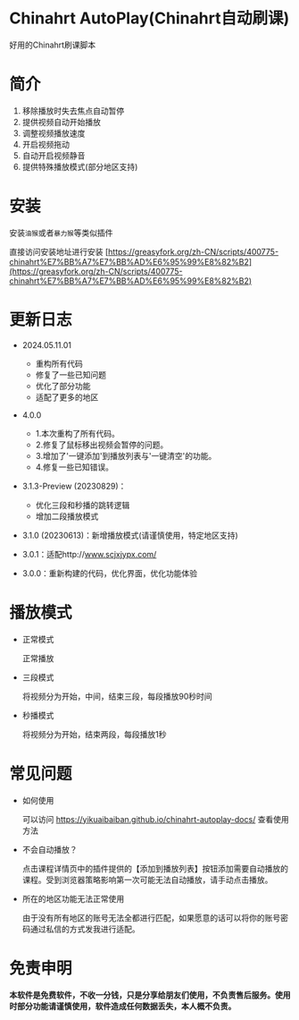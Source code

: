 # Chinahrt AutoPlay(Chinahrt自动刷课)
好用的Chinahrt刷课脚本

# 简介

1. 移除播放时失去焦点自动暂停
2. 提供视频自动开始播放
3. 调整视频播放速度
4. 开启视频拖动
5. 自动开启视频静音
6. 提供特殊播放模式(部分地区支持)

# 安装

安装`油猴`或者`暴力猴`等类似插件

直接访问安装地址进行安装 [https://greasyfork.org/zh-CN/scripts/400775-chinahrt%E7%BB%A7%E7%BB%AD%E6%95%99%E8%82%B2](https://greasyfork.org/zh-CN/scripts/400775-chinahrt%E7%BB%A7%E7%BB%AD%E6%95%99%E8%82%B2)

# 更新日志
- 2024.05.11.01
  - 重构所有代码
  - 修复了一些已知问题
  - 优化了部分功能
  - 适配了更多的地区
  
- 4.0.0
  - 1.本次重构了所有代码。
  - 2.修复了鼠标移出视频会暂停的问题。
  - 3.增加了'一键添加'到播放列表与'一键清空'的功能。
  - 4.修复一些已知错误。

- 3.1.3-Preview (20230829)：
  - 优化三段和秒播的跳转逻辑
  - 增加二段播放模式  

- 3.1.0 (20230613)：新增播放模式(请谨慎使用，特定地区支持)

- 3.0.1：适配http://www.scjxjypx.com/

- 3.0.0：重新构建的代码，优化界面，优化功能体验

# 播放模式

- 正常模式

    正常播放

- 三段模式

    将视频分为开始，中间，结束三段，每段播放90秒时间

- 秒播模式

    将视频分为开始，结束两段，每段播放1秒

# 常见问题

- 如何使用

    可以访问 https://yikuaibaiban.github.io/chinahrt-autoplay-docs/ 查看使用方法

- 不会自动播放？

    点击课程详情页中的插件提供的【添加到播放列表】按钮添加需要自动播放的课程。受到浏览器策略影响第一次可能无法自动播放，请手动点击播放。

- 所在的地区功能无法正常使用

    由于没有所有地区的账号无法全都进行匹配，如果愿意的话可以将你的账号密码通过私信的方式发我进行适配。


# 免责申明

**本软件是免费软件，不收一分钱，只是分享给朋友们使用，不负责售后服务。使用时部分功能请谨慎使用，软件造成任何数据丢失，本人概不负责。**
